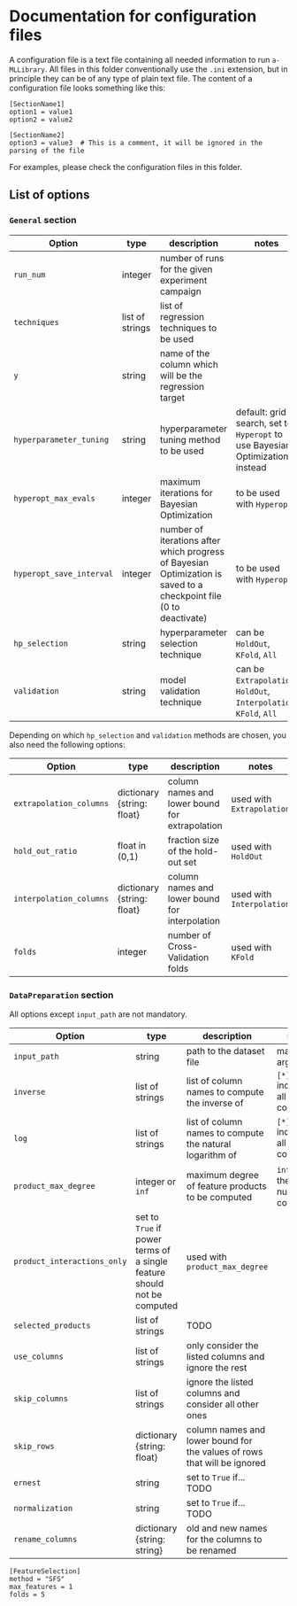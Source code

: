 # Documentation for configuration files
A configuration file is a text file containing all needed information to run `a-MLLibrary`.
All files in this folder conventionally use the `.ini` extension, but in principle they can be of any type of plain text file.
The content of a configuration file looks something like this:
```
[SectionName1]
option1 = value1
option2 = value2

[SectionName2]
option3 = value3  # This is a comment, it will be ignored in the parsing of the file
```
For examples, please check the configuration files in this folder.


## List of options
### `General` section

| Option | type | description | notes |
| ------ | ---- | ----------- | ----- |
| `run_num`  | integer | number of runs for the given experiment campaign | |
| `techniques` | list of strings | list of regression techniques to be used | |
| `y` | string | name of the column which will be the regression target | |
| `hyperparameter_tuning` | string | hyperparameter tuning method to be used | default: grid search, set to `Hyperopt` to use Bayesian Optimization instead |
| `hyperopt_max_evals` | integer | maximum iterations for Bayesian Optimization | to be used with `Hyperopt` |
| `hyperopt_save_interval` | integer | number of iterations after which progress of Bayesian Optimization is saved to a checkpoint file (0 to deactivate) | to be used with `Hyperopt` |
| `hp_selection` | string | hyperparameter selection technique | can be `HoldOut`, `KFold`, `All` |
| `validation` | string | model validation technique | can be `Extrapolation`, `HoldOut`, `Interpolation`, `KFold`, `All` |

Depending on which `hp_selection` and `validation` methods are chosen, you also need the following options:

| Option | type | description | notes |
| ------ | ---- | ----------- | ----- |
| `extrapolation_columns` | dictionary {string: float} | column names and lower bound for extrapolation | used with `Extrapolation` |
| `hold_out_ratio`  | float in (0,1) | fraction size of the hold-out set | used with `HoldOut` |
| `interpolation_columns` | dictionary {string: float} | column names and lower bound for interpolation | used with `Interpolation` |
| `folds` | integer | number of Cross-Validation folds | used with `KFold` |


### `DataPreparation` section
All options except `input_path` are not mandatory.

| Option | type | description | notes |
| ------ | ---- | ----------- | ----- |
| `input_path`  | string | path to the dataset file | mandatory argument |
| `inverse` | list of strings | list of column names to compute the inverse of | `[*]` indicates all columns |
| `log` | list of strings | list of column names to compute the natural logarithm of | `[*]` indicates all columns |
| `product_max_degree` | integer or `inf` | maximum degree of feature products to be computed | `inf` means the number of columns |
| `product_interactions_only` | set to `True` if power terms of a single feature should not be computed | used with `product_max_degree` |
| `selected_products`  | list of strings | TODO | |
| `use_columns` | list of strings | only consider the listed columns and ignore the rest | |
| `skip_columns` | list of strings | ignore the listed columns and consider all other ones | |
| `skip_rows` | dictionary {string: float} | column names and lower bound for the values of rows that will be ignored | |
| `ernest` | string | set to `True` if... TODO | |
| `normalization` | string | set to `True` if... TODO | |
| `rename_columns` | dictionary {string: string} | old and new names for the columns to be renamed | |

```
[FeatureSelection]
method = "SFS"
max_features = 1
folds = 5
```
